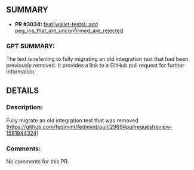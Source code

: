 ## SUMMARY
- **PR #3034:** [feat(wallet-tests): add peg_ins_that_are_unconfirmed_are_rejected](https://github.com/fedimint/fedimint/pull/3034)

### GPT SUMMARY:
The text is referring to fully migrating an old integration test that had been previously removed. It provides a link to a GitHub pull request for further information.

## DETAILS
### Description:
Fully migrate an old integration test that was removed (https://github.com/fedimint/fedimint/pull/2969#pullrequestreview-1581944324)

### Comments:
No comments for this PR.

